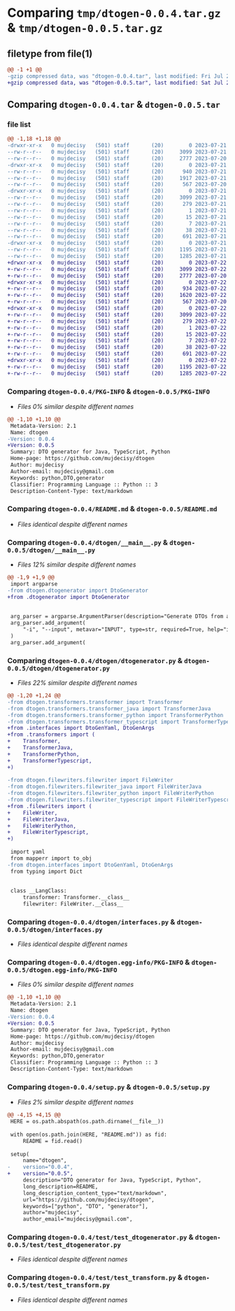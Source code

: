 # Comparing `tmp/dtogen-0.0.4.tar.gz` & `tmp/dtogen-0.0.5.tar.gz`

## filetype from file(1)

```diff
@@ -1 +1 @@
-gzip compressed data, was "dtogen-0.0.4.tar", last modified: Fri Jul 21 21:23:03 2023, max compression
+gzip compressed data, was "dtogen-0.0.5.tar", last modified: Sat Jul 22 22:19:21 2023, max compression
```

## Comparing `dtogen-0.0.4.tar` & `dtogen-0.0.5.tar`

### file list

```diff
@@ -1,18 +1,18 @@
-drwxr-xr-x   0 mujdecisy   (501) staff       (20)        0 2023-07-21 21:23:03.648725 dtogen-0.0.4/
--rw-r--r--   0 mujdecisy   (501) staff       (20)     3099 2023-07-21 21:23:03.648554 dtogen-0.0.4/PKG-INFO
--rw-r--r--   0 mujdecisy   (501) staff       (20)     2777 2023-07-20 21:30:14.000000 dtogen-0.0.4/README.md
-drwxr-xr-x   0 mujdecisy   (501) staff       (20)        0 2023-07-21 21:23:03.646927 dtogen-0.0.4/dtogen/
--rw-r--r--   0 mujdecisy   (501) staff       (20)      940 2023-07-21 21:22:29.000000 dtogen-0.0.4/dtogen/__main__.py
--rw-r--r--   0 mujdecisy   (501) staff       (20)     1917 2023-07-21 21:21:13.000000 dtogen-0.0.4/dtogen/dtogenerator.py
--rw-r--r--   0 mujdecisy   (501) staff       (20)      567 2023-07-20 21:12:11.000000 dtogen-0.0.4/dtogen/interfaces.py
-drwxr-xr-x   0 mujdecisy   (501) staff       (20)        0 2023-07-21 21:23:03.647959 dtogen-0.0.4/dtogen.egg-info/
--rw-r--r--   0 mujdecisy   (501) staff       (20)     3099 2023-07-21 21:23:03.000000 dtogen-0.0.4/dtogen.egg-info/PKG-INFO
--rw-r--r--   0 mujdecisy   (501) staff       (20)      279 2023-07-21 21:23:03.000000 dtogen-0.0.4/dtogen.egg-info/SOURCES.txt
--rw-r--r--   0 mujdecisy   (501) staff       (20)        1 2023-07-21 21:23:03.000000 dtogen-0.0.4/dtogen.egg-info/dependency_links.txt
--rw-r--r--   0 mujdecisy   (501) staff       (20)       15 2023-07-21 21:23:03.000000 dtogen-0.0.4/dtogen.egg-info/requires.txt
--rw-r--r--   0 mujdecisy   (501) staff       (20)        7 2023-07-21 21:23:03.000000 dtogen-0.0.4/dtogen.egg-info/top_level.txt
--rw-r--r--   0 mujdecisy   (501) staff       (20)       38 2023-07-21 21:23:03.648773 dtogen-0.0.4/setup.cfg
--rw-r--r--   0 mujdecisy   (501) staff       (20)      691 2023-07-21 21:22:34.000000 dtogen-0.0.4/setup.py
-drwxr-xr-x   0 mujdecisy   (501) staff       (20)        0 2023-07-21 21:23:03.648325 dtogen-0.0.4/test/
--rw-r--r--   0 mujdecisy   (501) staff       (20)     1195 2023-07-21 21:13:23.000000 dtogen-0.0.4/test/test_dtogenerator.py
--rw-r--r--   0 mujdecisy   (501) staff       (20)     1285 2023-07-21 21:13:23.000000 dtogen-0.0.4/test/test_transform.py
+drwxr-xr-x   0 mujdecisy   (501) staff       (20)        0 2023-07-22 22:19:21.756322 dtogen-0.0.5/
+-rw-r--r--   0 mujdecisy   (501) staff       (20)     3099 2023-07-22 22:19:21.756081 dtogen-0.0.5/PKG-INFO
+-rw-r--r--   0 mujdecisy   (501) staff       (20)     2777 2023-07-20 21:30:14.000000 dtogen-0.0.5/README.md
+drwxr-xr-x   0 mujdecisy   (501) staff       (20)        0 2023-07-22 22:19:21.754305 dtogen-0.0.5/dtogen/
+-rw-r--r--   0 mujdecisy   (501) staff       (20)      934 2023-07-22 22:13:03.000000 dtogen-0.0.5/dtogen/__main__.py
+-rw-r--r--   0 mujdecisy   (501) staff       (20)     1620 2023-07-22 22:11:21.000000 dtogen-0.0.5/dtogen/dtogenerator.py
+-rw-r--r--   0 mujdecisy   (501) staff       (20)      567 2023-07-20 21:12:11.000000 dtogen-0.0.5/dtogen/interfaces.py
+drwxr-xr-x   0 mujdecisy   (501) staff       (20)        0 2023-07-22 22:19:21.755298 dtogen-0.0.5/dtogen.egg-info/
+-rw-r--r--   0 mujdecisy   (501) staff       (20)     3099 2023-07-22 22:19:21.000000 dtogen-0.0.5/dtogen.egg-info/PKG-INFO
+-rw-r--r--   0 mujdecisy   (501) staff       (20)      279 2023-07-22 22:19:21.000000 dtogen-0.0.5/dtogen.egg-info/SOURCES.txt
+-rw-r--r--   0 mujdecisy   (501) staff       (20)        1 2023-07-22 22:19:21.000000 dtogen-0.0.5/dtogen.egg-info/dependency_links.txt
+-rw-r--r--   0 mujdecisy   (501) staff       (20)       15 2023-07-22 22:19:21.000000 dtogen-0.0.5/dtogen.egg-info/requires.txt
+-rw-r--r--   0 mujdecisy   (501) staff       (20)        7 2023-07-22 22:19:21.000000 dtogen-0.0.5/dtogen.egg-info/top_level.txt
+-rw-r--r--   0 mujdecisy   (501) staff       (20)       38 2023-07-22 22:19:21.756376 dtogen-0.0.5/setup.cfg
+-rw-r--r--   0 mujdecisy   (501) staff       (20)      691 2023-07-22 22:18:34.000000 dtogen-0.0.5/setup.py
+drwxr-xr-x   0 mujdecisy   (501) staff       (20)        0 2023-07-22 22:19:21.755759 dtogen-0.0.5/test/
+-rw-r--r--   0 mujdecisy   (501) staff       (20)     1195 2023-07-22 06:17:14.000000 dtogen-0.0.5/test/test_dtogenerator.py
+-rw-r--r--   0 mujdecisy   (501) staff       (20)     1285 2023-07-22 06:17:14.000000 dtogen-0.0.5/test/test_transform.py
```

### Comparing `dtogen-0.0.4/PKG-INFO` & `dtogen-0.0.5/PKG-INFO`

 * *Files 0% similar despite different names*

```diff
@@ -1,10 +1,10 @@
 Metadata-Version: 2.1
 Name: dtogen
-Version: 0.0.4
+Version: 0.0.5
 Summary: DTO generator for Java, TypeScript, Python
 Home-page: https://github.com/mujdecisy/dtogen
 Author: mujdecisy
 Author-email: mujdecisy@gmail.com
 Keywords: python,DTO,generator
 Classifier: Programming Language :: Python :: 3
 Description-Content-Type: text/markdown
```

### Comparing `dtogen-0.0.4/README.md` & `dtogen-0.0.5/README.md`

 * *Files identical despite different names*

### Comparing `dtogen-0.0.4/dtogen/__main__.py` & `dtogen-0.0.5/dtogen/__main__.py`

 * *Files 12% similar despite different names*

```diff
@@ -1,9 +1,9 @@
 import argparse
-from dtogen.dtogenerator import DtoGenerator
+from .dtogenerator import DtoGenerator
 
 
 arg_parser = argparse.ArgumentParser(description="Generate DTOs from a YAML file")
 arg_parser.add_argument(
     "-i", "--input", metavar="INPUT", type=str, required=True, help="input YAML file"
 )
 arg_parser.add_argument(
```

### Comparing `dtogen-0.0.4/dtogen/dtogenerator.py` & `dtogen-0.0.5/dtogen/dtogenerator.py`

 * *Files 22% similar despite different names*

```diff
@@ -1,20 +1,24 @@
-from dtogen.transformers.transformer import Transformer
-from dtogen.transformers.transformer_java import TransformerJava
-from dtogen.transformers.transformer_python import TransformerPython
-from dtogen.transformers.transformer_typescript import TransformerTypescript
+from .interfaces import DtoGenYaml, DtoGenArgs
+from .transformers import (
+    Transformer,
+    TransformerJava,
+    TransformerPython,
+    TransformerTypescript,
+)
 
-from dtogen.filewriters.filewriter import FileWriter
-from dtogen.filewriters.filewriter_java import FileWriterJava
-from dtogen.filewriters.filewriter_python import FileWriterPython
-from dtogen.filewriters.filewriter_typescript import FileWriterTypescript
+from .filewriters import (
+    FileWriter,
+    FileWriterJava,
+    FileWriterPython,
+    FileWriterTypescript,
+)
 
 import yaml
 from mapperr import to_obj
-from dtogen.interfaces import DtoGenYaml, DtoGenArgs
 from typing import Dict
 
 
 class __LangClass:
     transformer: Transformer.__class__
     filewriter: FileWriter.__class__
```

### Comparing `dtogen-0.0.4/dtogen/interfaces.py` & `dtogen-0.0.5/dtogen/interfaces.py`

 * *Files identical despite different names*

### Comparing `dtogen-0.0.4/dtogen.egg-info/PKG-INFO` & `dtogen-0.0.5/dtogen.egg-info/PKG-INFO`

 * *Files 0% similar despite different names*

```diff
@@ -1,10 +1,10 @@
 Metadata-Version: 2.1
 Name: dtogen
-Version: 0.0.4
+Version: 0.0.5
 Summary: DTO generator for Java, TypeScript, Python
 Home-page: https://github.com/mujdecisy/dtogen
 Author: mujdecisy
 Author-email: mujdecisy@gmail.com
 Keywords: python,DTO,generator
 Classifier: Programming Language :: Python :: 3
 Description-Content-Type: text/markdown
```

### Comparing `dtogen-0.0.4/setup.py` & `dtogen-0.0.5/setup.py`

 * *Files 2% similar despite different names*

```diff
@@ -4,15 +4,15 @@
 HERE = os.path.abspath(os.path.dirname(__file__))
 
 with open(os.path.join(HERE, "README.md")) as fid:
     README = fid.read()
 
 setup(
     name="dtogen",
-    version="0.0.4",
+    version="0.0.5",
     description="DTO generator for Java, TypeScript, Python",
     long_description=README,
     long_description_content_type="text/markdown",
     url="https://github.com/mujdecisy/dtogen",
     keywords=["python", "DTO", "generator"],
     author="mujdecisy",
     author_email="mujdecisy@gmail.com",
```

### Comparing `dtogen-0.0.4/test/test_dtogenerator.py` & `dtogen-0.0.5/test/test_dtogenerator.py`

 * *Files identical despite different names*

### Comparing `dtogen-0.0.4/test/test_transform.py` & `dtogen-0.0.5/test/test_transform.py`

 * *Files identical despite different names*

